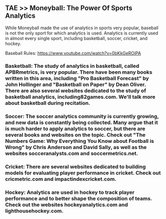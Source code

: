 ## TAE >> Moneyball: The Power Of Sports Analytics

While Moneyball made the use of analytics in sports very popular, baseball is not the only sport for which analytics is used. Analytics is currently used in almost every single sport, including basketball, soccer, cricket, and hockey.

Baseball Rules: https://www.youtube.com/watch?v=0bKkGeROiPA

### Basketball: The study of analytics in basketball, called APBRmetrics, is very popular. There have been many books written in this area, including "Pro Basketball Forecast" by John Hollinger and "Basketball on Paper" by Dean Oliver. There are also several websites dedicated to the study of basketball analytics, including82games.com. We'll talk more about basketball during recitation.

### Soccer: The soccer analytics community is currently growing, and new data is constantly being collected. Many argue that it is much harder to apply analytics to soccer, but there are several books and websites on the topic. Check out "The Numbers Game: Why Everything You Know about Football is Wrong" by Chris Anderson and David Sally, as well as the websites socceranalysts.com and soccermetrics.net.

### Cricket: There are several websites dedicated to building models for evaluating player performance in cricket. Check out cricmetric.com and impactindexcricket.com.

### Hockey: Analytics are used in hockey to track player performance and to better shape the composition of teams. Check out the websites hockeyanalytics.com and lighthousehockey.com.
